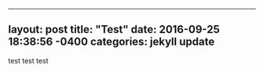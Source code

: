 
---
layout: post
title:  "Test"
date:   2016-09-25 18:38:56 -0400
categories: jekyll update
---

test test test
